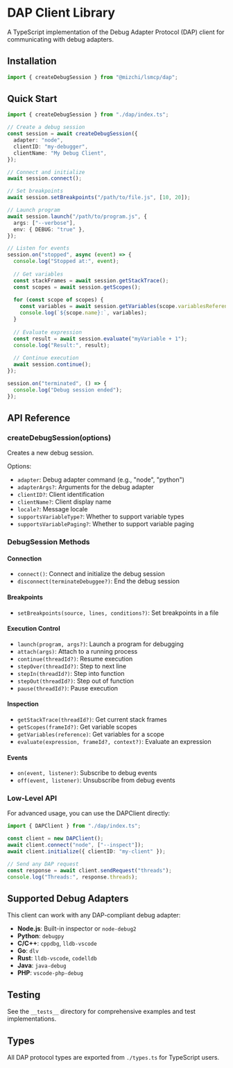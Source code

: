 # DAP Client Library

A TypeScript implementation of the Debug Adapter Protocol (DAP) client for communicating with debug adapters.

## Installation

```typescript
import { createDebugSession } from "@mizchi/lsmcp/dap";
```

## Quick Start

```typescript
import { createDebugSession } from "./dap/index.ts";

// Create a debug session
const session = await createDebugSession({
  adapter: "node",
  clientID: "my-debugger",
  clientName: "My Debug Client",
});

// Connect and initialize
await session.connect();

// Set breakpoints
await session.setBreakpoints("/path/to/file.js", [10, 20]);

// Launch program
await session.launch("/path/to/program.js", {
  args: ["--verbose"],
  env: { DEBUG: "true" },
});

// Listen for events
session.on("stopped", async (event) => {
  console.log("Stopped at:", event);
  
  // Get variables
  const stackFrames = await session.getStackTrace();
  const scopes = await session.getScopes();
  
  for (const scope of scopes) {
    const variables = await session.getVariables(scope.variablesReference);
    console.log(`${scope.name}:`, variables);
  }
  
  // Evaluate expression
  const result = await session.evaluate("myVariable + 1");
  console.log("Result:", result);
  
  // Continue execution
  await session.continue();
});

session.on("terminated", () => {
  console.log("Debug session ended");
});
```

## API Reference

### createDebugSession(options)

Creates a new debug session.

Options:
- `adapter`: Debug adapter command (e.g., "node", "python")
- `adapterArgs?`: Arguments for the debug adapter
- `clientID?`: Client identification
- `clientName?`: Client display name
- `locale?`: Message locale
- `supportsVariableType?`: Whether to support variable types
- `supportsVariablePaging?`: Whether to support variable paging

### DebugSession Methods

#### Connection
- `connect()`: Connect and initialize the debug session
- `disconnect(terminateDebuggee?)`: End the debug session

#### Breakpoints
- `setBreakpoints(source, lines, conditions?)`: Set breakpoints in a file

#### Execution Control
- `launch(program, args?)`: Launch a program for debugging
- `attach(args)`: Attach to a running process
- `continue(threadId?)`: Resume execution
- `stepOver(threadId?)`: Step to next line
- `stepIn(threadId?)`: Step into function
- `stepOut(threadId?)`: Step out of function
- `pause(threadId?)`: Pause execution

#### Inspection
- `getStackTrace(threadId?)`: Get current stack frames
- `getScopes(frameId?)`: Get variable scopes
- `getVariables(reference)`: Get variables for a scope
- `evaluate(expression, frameId?, context?)`: Evaluate an expression

#### Events
- `on(event, listener)`: Subscribe to debug events
- `off(event, listener)`: Unsubscribe from debug events

### Low-Level API

For advanced usage, you can use the DAPClient directly:

```typescript
import { DAPClient } from "./dap/index.ts";

const client = new DAPClient();
await client.connect("node", ["--inspect"]);
await client.initialize({ clientID: "my-client" });

// Send any DAP request
const response = await client.sendRequest("threads");
console.log("Threads:", response.threads);
```

## Supported Debug Adapters

This client can work with any DAP-compliant debug adapter:

- **Node.js**: Built-in inspector or `node-debug2`
- **Python**: `debugpy`
- **C/C++**: `cppdbg`, `lldb-vscode`
- **Go**: `dlv`
- **Rust**: `lldb-vscode`, `codelldb`
- **Java**: `java-debug`
- **PHP**: `vscode-php-debug`

## Testing

See the `__tests__` directory for comprehensive examples and test implementations.

## Types

All DAP protocol types are exported from `./types.ts` for TypeScript users.